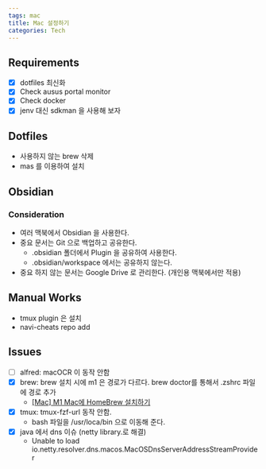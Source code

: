 ```yaml
---
tags: mac
title: Mac 설정하기
categories: Tech
---
```


## Requirements

- [x] dotfiles 최신화
- [x] Check ausus portal monitor
- [x] Check docker 
- [x] jenv 대신 sdkman 을 사용해 보자

## Dotfiles

- 사용하지 않는 brew 삭제
- mas 를 이용하여 설치

## Obsidian

### Consideration

- 여러 맥북에서 Obsidian 을 사용한다.
- 중요 문서는 Git 으로 백업하고 공유한다.
  - .obsidian 폴더에서 Plugin 을 공유하여 사용한다.
  - .obsidian/workspace 에서는 공유하지 않는다. 
- 중요 하지 않는 문서는 Google Drive 로 관리한다. (개인용 맥북에서만 적용)


## Manual Works

- tmux plugin 은 설치
- navi-cheats repo add

## Issues

- [ ] alfred: macOCR 이 동작 안함
- [x] brew: brew 설치 시에 m1 은 경로가 다르다. brew doctor를 통해서 .zshrc 파일에 경로 추가
	- [[Mac] M1 Mac에 HomeBrew 설치하기](https://cloudest.oopy.io/posting/043)
- [x] tmux: tmux-fzf-url 동작 안함.
	- bash 파일을 /usr/loca/bin 으로 이동해 준다.
- [x] java 에서 dns 이슈 (netty library.로 해결)
	- Unable to load io.netty.resolver.dns.macos.MacOSDnsServerAddressStreamProvider

	